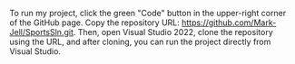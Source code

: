 To run my project, click the green "Code" button in the upper-right corner of the GitHub page. Copy the repository URL:
https://github.com/Mark-Jell/SportsSln.git.
Then, open Visual Studio 2022, clone the repository using the URL, and after cloning, you can run the project directly from Visual Studio.
